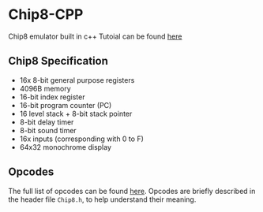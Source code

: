 # Chip8-CPP
Chip8 emulator built in c++
Tutoial can be found [here](https://austinmorlan.com/posts/chip8_emulator)

## Chip8 Specification
- 16x 8-bit general purpose registers
- 4096B memory
- 16-bit index register
- 16-bit program counter (PC)
- 16 level stack + 8-bit stack pointer
- 8-bit delay timer
- 8-bit sound timer
- 16x inputs (corresponding with 0 to F)
- 64x32 monochrome display

## Opcodes
The full list of opcodes can be found [here](http://devernay.free.fr/hacks/chip8/C8TECH10.HTM).
Opcodes are briefly described in the header file `Chip8.h`, to help understand their meaning.

